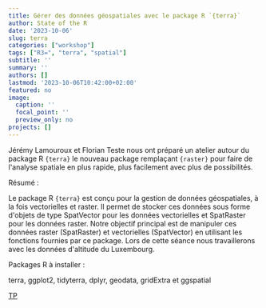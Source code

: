 ```yaml
---
title: Gérer des données géospatiales avec le package R `{terra}`
author: State of the R
date: '2023-10-06'
slug: terra
categories: ["workshop"]
tags: ["R3=", "terra", "spatial"]
subtitle: ''
summary: ''
authors: []
lastmod: '2023-10-06T10:42:00+02:00'
featured: no
image:
  caption: ''
  focal_point: ''
  preview_only: no
projects: []
---
```


Jérémy Lamouroux et Florian Teste nous ont préparé un atelier autour du package R `{terra}` le nouveau package remplaçant `{raster}`
pour faire de l'analyse spatiale en plus rapide, plus facilement avec plus de possibilités.


Résumé :

Le package R `{terra}` est conçu pour la gestion de données géospatiales, à la fois vectorielles et raster. Il permet de stocker ces données sous forme d'objets de type SpatVector pour les données vectorielles et SpatRaster pour les données raster. Notre objectif principal est de manipuler ces données raster (SpatRaster) et vectorielles (SpatVector) en utilisant les fonctions fournies par ce package. Lors de cette séance nous travaillerons avec les données d'altitude du Luxembourg.

Packages R à installer :

terra, ggplot2, tidyterra, dplyr, geodata, gridExtra et ggspatial

[TP](../../post/rentree2022/MiniBatchGradientDescent.R)
